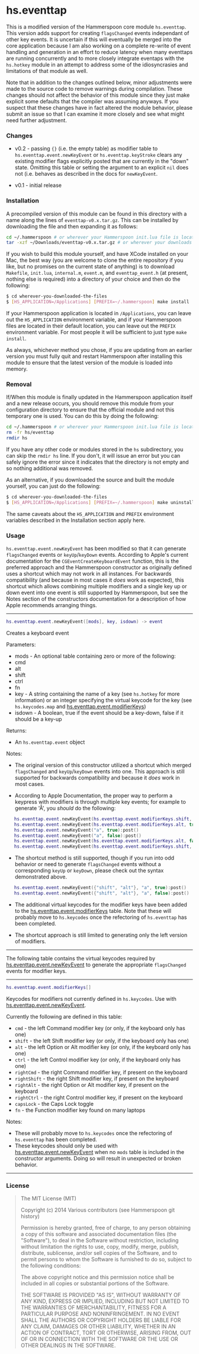 hs.eventtap
===========

This is a modified version of the Hammerspoon core module `hs.eventtap`.  This version adds support for creating `flagsChanged` events independant of other key events.  It is uncertain if this will eventually be merged into the core application because I am also working on a complete re-write of event handling and generation in an effort to reduce latency when many eventtaps are running concurrently and to more closely integrate eventaps with the `hs.hotkey` module in an attempt to address some of the idiosyncrasies and limitations of that module as well.

Note that in addition to the changes outlined below, minor adjustments were made to the source code to remove warnings during compilation. These changes should not affect the behavior of this module since they just make explicit some defaults that the compiler was assuming anyways. If you suspect that these changes have in fact altered the module behavior, please submit an issue so that I can examine it more closely and see what might need further adjustment.

### Changes

* v0.2 - passing `{}` (i.e. the empty table) as modifier table to `hs.eventtap.event.newKeyEvent` or `hs.eventtap.keyStroke` clears any existing modifier flags explicitly posted that are currently in the "down" state.  Omitting this table or setting the argument to an explicit `nil` does not (i.e. behaves as described in the docs for `newKeyEvent`.

* v0.1 - initial release

### Installation

A precompiled version of this module can be found in this directory with a name along the lines of `eventtap-v0.x.tar.gz`. This can be installed by downloading the file and then expanding it as follows:

~~~sh
cd ~/.hammerspoon # or wherever your Hammerspoon init.lua file is located
tar -xzf ~/Downloads/eventtap-v0.x.tar.gz # or wherever your downloads are located
~~~

If you wish to build this module yourself, and have XCode installed on your Mac, the best way (you are welcome to clone the entire repository if you like, but no promises on the current state of anything) is to download `Makefile`, `init.lua`, `internal.m`, `event.m`, and `eventtap_event.h` (at present, nothing else is required) into a directory of your choice and then do the following:

~~~sh
$ cd wherever-you-downloaded-the-files
$ [HS_APPLICATION=/Applications] [PREFIX=~/.hammerspoon] make install
~~~

If your Hammerspoon application is located in `/Applications`, you can leave out the `HS_APPLICATION` environment variable, and if your Hammerspoon files are located in their default location, you can leave out the `PREFIX` environment variable.  For most people it will be sufficient to just type `make install`.

As always, whichever method you chose, if you are updating from an earlier version you must fully quit and restart Hammerspoon after installing this module to ensure that the latest version of the module is loaded into memory.

### Removal

If/When this module is finally updated in the Hammerspoon application itself and a new release occurs, you should remove this module from your configuration directory to ensure that the official module and not this temporary one is used.  You can do this by doing the following:

~~~sh
cd ~/.hammerspoon # or wherever your Hammerspoon init.lua file is located
rm -fr hs/eventtap
rmdir hs
~~~

If you have any other code or modules stored in the `hs` subdirectory, you can skip the `rmdir hs` line.  If you don't, it will issue an error but you can safely ignore the error since it indicates that the directory is not empty and so nothing additional was removed.

As an alternative, if you downloaded the source and built the module yourself, you can just do the following:

~~~sh
$ cd wherever-you-downloaded-the-files
$ [HS_APPLICATION=/Applications] [PREFIX=~/.hammerspoon] make uninstall
~~~

The same caveats about the `HS_APPLICATION` and `PREFIX` environment variables described in the Installation section apply here.

### Usage

`hs.eventtap.event.newKeyEvent` has been modified so that it can generate `flagsChanged` events or `keyUp`/`keyDown` events.  According to Apple's current documentation for the `CGEventCreateKeyboardEvent` function, this is the preferred approach and the Hammerspoon constructor as originally defined uses a shortcut which may not work in all instances.  For backwards compatibility (and because in most cases it *does* work as expected), this shortcut which allows combining multiple modifiers and a single key up or down event into one event is still supported by Hammerspoon, but see the Notes section of the constructors documentation for a description of how Apple recommends arranging things.

- - -

~~~lua
hs.eventtap.event.newKeyEvent([mods], key, isdown) -> event
~~~
Creates a keyboard event

Parameters:
 * mods - An optional table containing zero or more of the following:
  * cmd
  * alt
  * shift
  * ctrl
  * fn
 * key - A string containing the name of a key (see `hs.hotkey` for more information) or an integer specifying the virtual keycode for the key (see `hs.keycodes.map` and [hs.eventtap.event.modifierKeys](#modifierKeys))
 * isdown - A boolean, true if the event should be a key-down, false if it should be a key-up

Returns:
 * An `hs.eventtap.event` object

Notes:
 * The original version of this constructor utilized a shortcut which merged `flagsChanged` and `keyUp`/`keyDown` events into one.  This approach is still supported for backwards compatibility and because it *does* work in most cases.

 * According to Apple Documentation, the proper way to perform a keypress with modifiers is through multiple key events; for example to generate 'Å', you *should* do the following:
~~~lua
   hs.eventtap.event.newKeyEvent(hs.eventtap.event.modifierKeys.shift, true):post()
   hs.eventtap.event.newKeyEvent(hs.eventtap.event.modifierKeys.alt, true):post()
   hs.eventtap.event.newKeyEvent("a", true):post()
   hs.eventtap.event.newKeyEvent("a", false):post()
   hs.eventtap.event.newKeyEvent(hs.eventtap.event.modifierKeys.alt, false):post()
   hs.eventtap.event.newKeyEvent(hs.eventtap.event.modifierKeys.shift, false):post()
~~~
 * The shortcut method is still supported, though if you run into odd behavior or need to generate `flagsChanged` events without a corresponding `keyUp` or `keyDown`, please check out the syntax demonstrated above.
~~~lua
   hs.eventtap.event.newKeyEvent({"shift", "alt"}, "a", true):post()
   hs.eventtap.event.newKeyEvent({"shift", "alt"}, "a", false):post()
~~~

* The additional virtual keycodes for the modifier keys have been added to the [hs.eventtap.event.modifierKeys](#modifierKeys) table.  Note that these will probably move to `hs.keycodes` once the refectoring of `hs.eventtap` has been completed.

* The shortcut approach is still limited to generating only the left version of modifiers.

- - -

The following table contains the virtual keycodes required by [hs.eventtap.event.newKeyEvent](#newKeyEvent) to generate the appropriate `flagsChanged` events for modifier keys.

- - -

~~~lua
hs.eventtap.event.modifierKeys[]
~~~
Keycodes for modifiers not currently defined in `hs.keycodes`. Use with [hs.eventtap.event.newKeyEvent](#newKeyEvent).

Currently the following are defined in this table:
 * `cmd`        - the left Command modifier key (or only, if the keyboard only has one)
 * `shift`      - the left Shift modifier key (or only, if the keyboard only has one)
 * `alt`        - the left Option or Alt modifier key (or only, if the keyboard only has one)
 * `ctrl`       - the left Control modifier key (or only, if the keyboard only has one)
 * `rightCmd`   - the right Command modifier key, if present on the keyboard
 * `rightShift` - the right Shift modifier key, if present on the keyboard
 * `rightAlt`   - the right Option or Alt modifier key, if present on the keyboard
 * `rightCtrl`  - the right Control modifier key, if present on the keyboard
 * `capsLock`   - the Caps Lock toggle
 * `fn`         - the Function modifier key found on many laptops

Notes:
 * These will probably move to `hs.keycodes` once the refectoring of `hs.eventtap` has been completed.
 * These keycodes should only be used with [hs.eventtap.event.newKeyEvent](#newKeyEvent) when no `mods` table is included in the constructor arguments. Doing so will result in unexpected or broken behavior.

- - -

### License

> The MIT License (MIT)
>
> Copyright (c) 2014 Various contributors (see Hammerspoon git history)
>
> Permission is hereby granted, free of charge, to any person obtaining a copy
> of this software and associated documentation files (the "Software"), to deal
> in the Software without restriction, including without limitation the rights
> to use, copy, modify, merge, publish, distribute, sublicense, and/or sell
> copies of the Software, and to permit persons to whom the Software is
> furnished to do so, subject to the following conditions:
>
> The above copyright notice and this permission notice shall be included in
> all copies or substantial portions of the Software.
>
> THE SOFTWARE IS PROVIDED "AS IS", WITHOUT WARRANTY OF ANY KIND, EXPRESS OR
> IMPLIED, INCLUDING BUT NOT LIMITED TO THE WARRANTIES OF MERCHANTABILITY,
> FITNESS FOR A PARTICULAR PURPOSE AND NONINFRINGEMENT. IN NO EVENT SHALL THE
> AUTHORS OR COPYRIGHT HOLDERS BE LIABLE FOR ANY CLAIM, DAMAGES OR OTHER
> LIABILITY, WHETHER IN AN ACTION OF CONTRACT, TORT OR OTHERWISE, ARISING FROM,
> OUT OF OR IN CONNECTION WITH THE SOFTWARE OR THE USE OR OTHER DEALINGS IN
> THE SOFTWARE.
